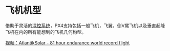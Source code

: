 # 飞机机型

借助于灵活的[混控系统](../2_Concepts/mixingand_actuators.md)，PX4支持包括一般飞机，飞翼，倒V尾飞机以及垂直起降飞机在内的所有能想到的飞机几何构型。

[视频：AtlantikSolar - 81 hour endurance world record flight](http://7xw24i.com1.z0.glb.clouddn.com/AtlantikSolar%20-%2081%20hour%20endurance%20world%20record%20flight.mp4)